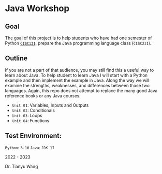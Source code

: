 # Java Workshop

## Goal
The goal of this project is to help students who have had one semester of Python [`CISC131`](https://github.com/MercyCollegeCS/CISC131). prepare the Java programming language class (`CISC231`). 

## Outline
If you are not a part of that audience, you may still find this a useful way to learn about Java. To help student to learn Java I will start with a Python example and then implement the example in Java. Along the way we will examine the strengths, weaknesses, and differences between those two languages. Again, this repo does not attempt to replace the many good Java reference books or any Java courses.
- `Unit 01`: Variables, Inputs and Outputs
- `Unit 02`: Conditionals
- `Unit 03`: Loops
- `Unit 04`: Functions

## Test Environment:
`Python`: `3.10`
`Java`: `JDK 17`


2022 - 2023

Dr. Tianyu Wang
